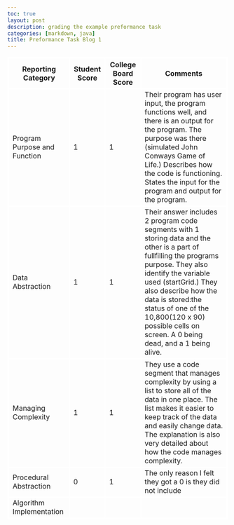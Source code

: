 ```yaml
---
toc: true
layout: post
description: grading the example preformance task
categories: [markdown, java]
title: Preformance Task Blog 1
---
```


<html>
<style>
    table, th, td { 
        border:2px solid white;
    }
<!DOCTYPE html>
<html>
<head>
   <style>
      table, th, td {
         border: 1px solid green;
      }
   </style>
<body>
   <table>
         <th>Reporting Category</th>
         <th>Student Score</th>
         <th>College Board Score</th>
         <th>Comments</th>
      </tr>
      <tr>
         <td>Program Purpose and Function</td>
         <td>1</td>
         <td>1</td>
         <td>Their program has user input, the program functions well, and there is an output for the program. The purpose was there (simulated John Conways Game of Life.) Describes how the code is functioning. States the input for the program and output for the program.</td>
      </tr>
      <tr>
         <td>Data Abstraction</td>
         <td>1</td>
         <td>1</td>
         <td>Their answer includes 2 program code segments with 1 storing data and the other is a part of fullfilling the programs purpose. They also identify the variable used (startGrid.) They also describe how the data is stored:the status of one of the 10,800(120 x 90) possible cells on screen. A 0 being dead, and a 1 being alive.</td>
      </tr>
      <tr>
         <td>Managing Complexity</td>
         <td>1</td>
         <td>1</td>
         <td>They use a code segment that manages complexity by using a list to store all of the data in one place. The list makes it easier to keep track of the data and easily change data. The explanation is also very detailed about how the code manages complexity.</td>
      <tr>
      </tr>
         <td>Procedural Abstraction</td>
         <td>0</td>
         <td>1</td>
         <td>The only reason I felt they got a 0 is they did not include</td>
      </tr>
      <tr>
         <td>Algorithm Implementation</td>
         <td></td>
         <td></td>
         <td></td>
      </tr>
   </table>
</body>
</html>